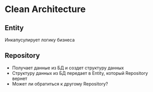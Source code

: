 # Clean Architecture


## Entity
Инкапусулирует логику бизнеса


## Repository
- Получает данные из БД и создет структуру данных
- Структуру данных из БД передает в Entity, который Repository вернет
- Может ли обратиться к другому Repository?